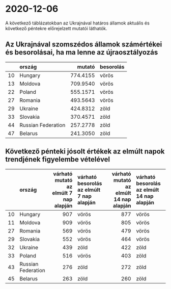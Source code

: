 # 2020-12-06
A következő táblázatokban az Ukrajnával határos államok aktuális és következő péntekre előrejelzett mutatói láthatók.
## Az Ukrajnával szomszédos államok számértékei és besorolásai, ha ma lenne az újraosztályozás

|   |ország             |   mutató|besorolás |
|:--|:------------------|--------:|:---------|
|10 |Hungary            | 774.4155|vörös     |
|13 |Moldova            | 709.9540|vörös     |
|22 |Poland             | 555.1571|vörös     |
|27 |Romania            | 493.5643|vörös     |
|29 |Ukraine            | 424.8312|zöld      |
|33 |Slovakia           | 370.4571|zöld      |
|44 |Russian Federation | 257.2778|zöld      |
|47 |Belarus            | 241.3050|zöld      |
## Következő pénteki jósolt értékek az elmúlt napok trendjének figyelembe vételével
|   |ország             | várható mutató az elmúlt 7 nap alapján|várható besorolás az elmúlt 7 nap alapján | várható mutató az elmúlt 14 nap alapján|várható besorolás az elmúlt 14 nap alapján |
|:--|:------------------|--------------------------------------:|:-----------------------------------------|---------------------------------------:|:------------------------------------------|
|10 |Hungary            |                                    907|vörös                                     |                                     877|vörös                                      |
|11 |Moldova            |                                    909|vörös                                     |                                     805|vörös                                      |
|27 |Romania            |                                    569|vörös                                     |                                     479|vörös                                      |
|29 |Slovakia           |                                    552|vörös                                     |                                     464|vörös                                      |
|32 |Ukraine            |                                    439|zöld                                      |                                     422|zöld                                       |
|33 |Poland             |                                    516|vörös                                     |                                     403|zöld                                       |
|43 |Russian Federation |                                    276|zöld                                      |                                     272|zöld                                       |
|45 |Belarus            |                                    263|zöld                                      |                                     260|zöld                                       |
